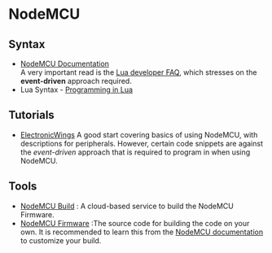 # NodeMCU

## Syntax
- [NodeMCU Documentation](https://nodemcu.readthedocs.io/en/master/)
  <br>  A very important read is the [Lua developer FAQ][dev-faq], which stresses on the **event-driven** approach required.
- Lua Syntax - [Programming in Lua](https://www.lua.org/pil/contents.html)

[dev-faq]:https://nodemcu.readthedocs.io/en/master/lua-developer-faq

## Tutorials
- [ElectronicWings](http://www.electronicwings.com/nodemcu/basics)
  A good start covering basics of using NodeMCU, with descriptions for peripherals. However, certain code snippets are against the _event-driven_ approach that is required to program in when using NodeMCU.

## Tools
- [NodeMCU Build](https://nodemcu-build.com/) : A cloud-based service to build the NodeMCU Firmware.
- [NodeMCU Firmware][firmware] :The source code for building the code on your own. It is recommended to learn this from the [NodeMCU documentation][build-doc] to customize your build.

[firmware]:https://github.com/nodemcu/nodemcu-firmware
[build-doc]:https://nodemcu.readthedocs.io/en/master/build/
 

